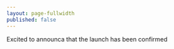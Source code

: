 ```yaml
---
layout: page-fullwidth
published: false
---
```

Excited to announca that the launch has been confirmed
